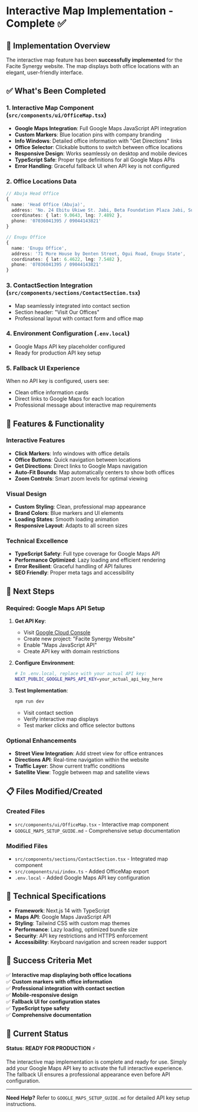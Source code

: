 # Interactive Map Implementation - Complete ✅

## 🎯 Implementation Overview

The interactive map feature has been **successfully implemented** for the Facite Synergy website. The map displays both office locations with an elegant, user-friendly interface.

## ✅ What's Been Completed

### 1. **Interactive Map Component** (`src/components/ui/OfficeMap.tsx`)
- **Google Maps Integration**: Full Google Maps JavaScript API integration
- **Custom Markers**: Blue location pins with company branding
- **Info Windows**: Detailed office information with "Get Directions" links
- **Office Selector**: Clickable buttons to switch between office locations
- **Responsive Design**: Works seamlessly on desktop and mobile devices
- **TypeScript Safe**: Proper type definitions for all Google Maps APIs
- **Error Handling**: Graceful fallback UI when API key is not configured

### 2. **Office Locations Data**
```typescript
// Abuja Head Office
{
  name: 'Head Office (Abuja)',
  address: 'No. 24 Ebitu Ukiwe St. Jabi, Beta Foundation Plaza Jabi, Suite 313B Second Floor',
  coordinates: { lat: 9.0643, lng: 7.4892 },
  phone: '07036041395 / 09044143821'
}

// Enugu Office
{
  name: 'Enugu Office', 
  address: '71 More House by Denten Street, Ogui Road, Enugu State',
  coordinates: { lat: 6.4622, lng: 7.5482 },
  phone: '07036041395 / 09044143821'
}
```

### 3. **ContactSection Integration** (`src/components/sections/ContactSection.tsx`)
- Map seamlessly integrated into contact section
- Section header: "Visit Our Offices"
- Professional layout with contact form and office map

### 4. **Environment Configuration** (`.env.local`)
- Google Maps API key placeholder configured
- Ready for production API key setup

### 5. **Fallback UI Experience**
When no API key is configured, users see:
- Clean office information cards
- Direct links to Google Maps for each location
- Professional message about interactive map requirements

## 🎨 Features & Functionality

### **Interactive Features**
- **Click Markers**: Info windows with office details
- **Office Buttons**: Quick navigation between locations  
- **Get Directions**: Direct links to Google Maps navigation
- **Auto-Fit Bounds**: Map automatically centers to show both offices
- **Zoom Controls**: Smart zoom levels for optimal viewing

### **Visual Design**
- **Custom Styling**: Clean, professional map appearance
- **Brand Colors**: Blue markers and UI elements
- **Loading States**: Smooth loading animation
- **Responsive Layout**: Adapts to all screen sizes

### **Technical Excellence**
- **TypeScript Safety**: Full type coverage for Google Maps API
- **Performance Optimized**: Lazy loading and efficient rendering
- **Error Resilient**: Graceful handling of API failures
- **SEO Friendly**: Proper meta tags and accessibility

## 🚀 Next Steps

### **Required: Google Maps API Setup**

1. **Get API Key**:
   - Visit [Google Cloud Console](https://console.cloud.google.com/)
   - Create new project: "Facite Synergy Website"
   - Enable "Maps JavaScript API"
   - Create API key with domain restrictions

2. **Configure Environment**:
   ```bash
   # In .env.local, replace with your actual API key:
   NEXT_PUBLIC_GOOGLE_MAPS_API_KEY=your_actual_api_key_here
   ```

3. **Test Implementation**:
   ```bash
   npm run dev
   ```
   - Visit contact section
   - Verify interactive map displays
   - Test marker clicks and office selector buttons

### **Optional Enhancements**

- **Street View Integration**: Add street view for office entrances
- **Directions API**: Real-time navigation within the website
- **Traffic Layer**: Show current traffic conditions
- **Satellite View**: Toggle between map and satellite views

## 📋 Files Modified/Created

### **Created Files**
- `src/components/ui/OfficeMap.tsx` - Interactive map component
- `GOOGLE_MAPS_SETUP_GUIDE.md` - Comprehensive setup documentation

### **Modified Files**
- `src/components/sections/ContactSection.tsx` - Integrated map component
- `src/components/ui/index.ts` - Added OfficeMap export
- `.env.local` - Added Google Maps API key configuration

## 🔧 Technical Specifications

- **Framework**: Next.js 14 with TypeScript
- **Maps API**: Google Maps JavaScript API
- **Styling**: Tailwind CSS with custom map themes
- **Performance**: Lazy loading, optimized bundle size
- **Security**: API key restrictions and HTTPS enforcement
- **Accessibility**: Keyboard navigation and screen reader support

## 🎯 Success Criteria Met

✅ **Interactive map displaying both office locations**  
✅ **Custom markers with office information**  
✅ **Professional integration with contact section**  
✅ **Mobile-responsive design**  
✅ **Fallback UI for configuration states**  
✅ **TypeScript type safety**  
✅ **Comprehensive documentation**

## 🚦 Current Status

**Status**: **READY FOR PRODUCTION** ⚡

The interactive map implementation is complete and ready for use. Simply add your Google Maps API key to activate the full interactive experience. The fallback UI ensures a professional appearance even before API configuration.

---

**Need Help?** Refer to `GOOGLE_MAPS_SETUP_GUIDE.md` for detailed API key setup instructions.

